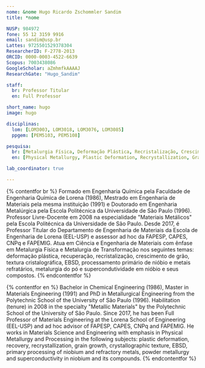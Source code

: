 ```yaml
---
nome: &nome Hugo Ricardo Zschommler Sandim
title: *nome

NUSP: 984972
fone: 55 12 3159 9916
email: sandim@usp.br
Lattes: 9725501529378304
ResearcherID: F-2778-2013
ORCID: 0000-0003-4522-6639
Scopus: 7003438086
GoogleScholar: aZmhmfkAAAAJ
ResearchGate: "Hugo_Sandim"

staff:
  br: Professor Titular
  en: Full Professor

short_name: hugo
image: hugo

disciplinas:
  lom: [LOM3003, LOM3018, LOM3076, LOM3085]
  ppgem: [PEM5103, PEM5108]

pesquisa:
  br: [Metalurgia Física, Deformação Plástica, Recristalização, Crescimento de Grão, EBSD, Textura cristalográfica, Metalurgia do Pó, Pirometalurgia]
  en: [Physical Metallurgy, Plastic Deformation, Recrystallization, Grain Growth, EBSD, Crystallographic texture, Powder Metallurgy, Pyrometallurgy]

lab_coordinator: true

---
```


{% contentfor br %}
Formado em Engenharia Química pela Faculdade de Engenharia Química de Lorena (1986), Mestrado em Engenharia de Materiais pela mesma instituição (1991) e Doutorado em Engenharia Metalúrgica pela Escola Politécnica da Universidade de São Paulo (1996). Professor Livre-Docente em 2008 na especialidade "Materiais Metálicos" pela Escola Politécnica da Universidade de São Paulo. Desde 2017, é Professor Titular do Departamento de Engenharia de Materiais da Escola de Engenharia de Lorena (EEL-USP) e assessor ad hoc da FAPESP, CAPES, CNPq e FAPEMIG. Atua em Ciência e Engenharia de Materiais com ênfase em Metalurgia Física e Metalurgia de Transformação nos seguintes temas: deformação plástica, recuperação, recristalização, crescimento de grão, textura cristalográfica, EBSD, processamento primário de nióbio e metais refratários, metalurgia do pó e supercondutividade em nióbio e seus compostos.
{% endcontentfor %}

{% contentfor en %}
Bachelor in Chemical Engineering (1986), Master in Materials Engineering (1991) and PhD in Metallurgical Engineering from the Polytechnic School of the University of São Paulo (1996). Habilitation (tenure) in 2008 in the specialty "Metallic Materials" by the Polytechnic School of the University of São Paulo. Since 2017, he has been Full Professor of Materials Engineering at the Lorena School of Engineering (EEL-USP) and ad hoc advisor of FAPESP, CAPES, CNPq and FAPEMIG. He works in Materials Science and Engineering with emphasis in Physical Metallurgy and Processing in the following subjects: plastic deformation, recovery, recrystallization, grain growth, crystallographic texture, EBSD, primary processing of niobium and refractory metals, powder metallurgy and superconductivity in niobium and its compounds.
{% endcontentfor %}

